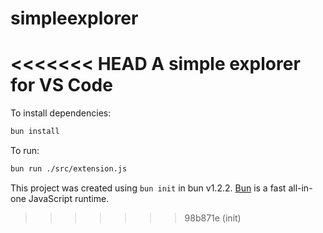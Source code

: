 # simpleexplorer
<<<<<<< HEAD
A simple explorer for VS Code
=======

To install dependencies:

```bash
bun install
```

To run:

```bash
bun run ./src/extension.js
```

This project was created using `bun init` in bun v1.2.2. [Bun](https://bun.sh) is a fast all-in-one JavaScript runtime.
>>>>>>> 98b871e (init)
